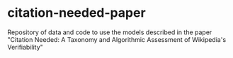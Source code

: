 # citation-needed-paper
Repository of data and code to use the models described in the paper "Citation Needed: A Taxonomy and Algorithmic Assessment of Wikipedia's Verifiability"
